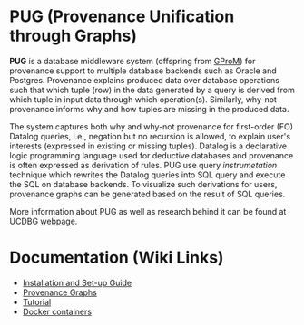 <!-- [![analytics](http://www.google-analytics.com/collect?v=1&t=pageview&_s=1&dl=https%3A%2F%2Fgithub.com%2FIITDBGroup%2Fgprom%2Fmain&_u=MAC~&cid=123456789&tid=UA-92255635-2)]()
[![Build Status](https://travis-ci.org/IITDBGroup/gprom.svg?branch=master)](https://travis-ci.org/IITDBGroup/gprom)
 -->

# PUG (Provenance Unification through Graphs)

**PUG** is a database middleware system (offspring from [GProM](https://github.com/IITDBGroup/PUG)) for provenance support to multiple database backends such as Oracle and Postgres. Provenance explains produced data over database operations such that which tuple (row) in the data generated by a query is derived from which tuple in input data through which operation(s). Similarly, why-not provenance informs why and how tuples are missing in the produced data. 

The system captures both why and why-not provenance for first-order (FO) Datalog queries, i.e., negation but no recursion is allowed, to explain user's interests (expressed in existing or missing tuples). Datalog is a declarative logic programming language used for deductive databases and provenance is often expressed as derivation of rules. PUG use query *instrumetation* technique which rewrites the Datalog queries into SQL query and execute the SQL on database backends. To visualize such derivations for users, provenance graphs can be generated based on the result of SQL queries. 

More information about PUG as well as research behind it can be found at UCDBG [webpage](https://sites.google.com/view/ucdbg). 

<!-- GProM provides an interactive shell `gprom`, a C library `libgprom`, and a JDBC driver. -->

<!-- 
# Online Demos

* [Online Demo for PUG Provenance Graph Explorer](http://ec2-18-218-236-30.us-east-2.compute.amazonaws.com:5000/)
 -->

# Documentation (Wiki Links)

* [Installation and Set-up Guide](https://github.com/UCDBG/PUG/wiki/installation)
* [Provenance Graphs](https://github.com/UCDBG/PUG/wiki/provenancegraphs)
* [Tutorial](https://github.com/UCDBG/PUG/wiki/tutorial)
* [Docker containers](https://github.com/UCDBG/PUG/wiki/docker)

<!-- 
# Features

+ Flexible on-demand provenance capture and querying for SQL queries using language-level instrumentation, i.e., by running SQL queries.
+ Retroactive provenance capture for transactions using reenactment. Notably, our approach requires no changes to the transactional workload and underlying DBMS
+ Produce provenance graphs for Datalog queries that explain why (provenance) or why-not (missing answers) a tuple is in the result of a Datalog query
+ Heuristic and cost-based optimization for queries instrumented for provenance capture
+ Export of database provenance into the WWW PROV standard format
 -->
